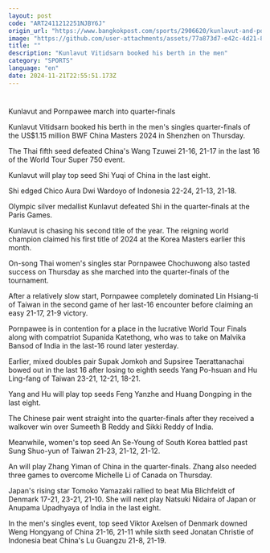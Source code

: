 ```yaml
---
layout: post
code: "ART2411212251NJBY6J"
origin_url: "https://www.bangkokpost.com/sports/2906620/kunlavut-and-pornpawee-march-into-quarter-finals"
image: "https://github.com/user-attachments/assets/77a873d7-e42c-4d21-8a1d-505fdc903304"
title: ""
description: "Kunlavut Vitidsarn booked his berth in the men"
category: "SPORTS"
language: "en"
date: 2024-11-21T22:55:51.173Z
---
```


# 

Kunlavut and Pornpawee march into quarter-finals

Kunlavut Vitidsarn booked his berth in the men's singles quarter-finals of the US$1.15 million BWF China Masters 2024 in Shenzhen on Thursday.

The Thai fifth seed defeated China's Wang Tzuwei 21-16, 21-17 in the last 16 of the World Tour Super 750 event.

Kunlavut will play top seed Shi Yuqi of China in the last eight.

Shi edged Chico Aura Dwi Wardoyo of Indonesia 22-24, 21-13, 21-18.

Olympic silver medallist Kunlavut defeated Shi in the quarter-finals at the Paris Games.

Kunlavut is chasing his second title of the year. The reigning world champion claimed his first title of 2024 at the Korea Masters earlier this month.

On-song Thai women's singles star Pornpawee Chochuwong also tasted success on Thursday as she marched into the quarter-finals of the tournament.

After a relatively slow start, Pornpawee completely dominated Lin Hsiang-ti of Taiwan in the second game of her last-16 encounter before claiming an easy 21-17, 21-9 victory.

Pornpawee is in contention for a place in the lucrative World Tour Finals along with compatriot Supanida Katethong, who was to take on Malvika Bansod of India in the last-16 round later yesterday.

Earlier, mixed doubles pair Supak Jomkoh and Supsiree Taerattanachai bowed out in the last 16 after losing to eighth seeds Yang Po-hsuan and Hu Ling-fang of Taiwan 23-21, 12-21, 18-21.

Yang and Hu will play top seeds Feng Yanzhe and Huang Dongping in the last eight.

The Chinese pair went straight into the quarter-finals after they received a walkover win over Sumeeth B Reddy and Sikki Reddy of India.

Meanwhile, women's top seed An Se-Young of South Korea battled past Sung Shuo-yun of Taiwan 21-23, 21-12, 21-12.

An will play Zhang Yiman of China in the quarter-finals. Zhang also needed three games to overcome Michelle Li of Canada on Thursday.

Japan's rising star Tomoko Yamazaki rallied to beat Mia Blichfeldt of Denmark 17-21, 23-21, 21-10. She will next play Natsuki Nidaira of Japan or Anupama Upadhyaya of India in the last eight.

In the men's singles event, top seed Viktor Axelsen of Denmark downed Weng Hongyang of China 21-16, 21-11 while sixth seed Jonatan Christie of Indonesia beat China's Lu Guangzu 21-8, 21-19.